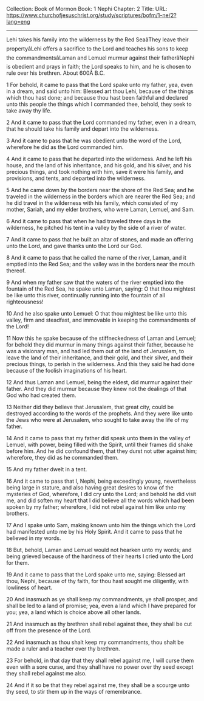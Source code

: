 Collection: Book of Mormon
Book: 1 Nephi
Chapter: 2
Title: 
URL: https://www.churchofjesuschrist.org/study/scriptures/bofm/1-ne/2?lang=eng

---

Lehi takes his family into the wilderness by the Red SeaâThey leave their propertyâLehi offers a sacrifice to the Lord and teaches his sons to keep the commandmentsâLaman and Lemuel murmur against their fatherâNephi is obedient and prays in faith; the Lord speaks to him, and he is chosen to rule over his brethren. About 600Â B.C.

1 For behold, it came to pass that the Lord spake unto my father, yea, even in a dream, and said unto him: Blessed art thou Lehi, because of the things which thou hast done; and because thou hast been faithful and declared unto this people the things which I commanded thee, behold, they seek to take away thy life.

2 And it came to pass that the Lord commanded my father, even in a dream, that he should take his family and depart into the wilderness.

3 And it came to pass that he was obedient unto the word of the Lord, wherefore he did as the Lord commanded him.

4 And it came to pass that he departed into the wilderness. And he left his house, and the land of his inheritance, and his gold, and his silver, and his precious things, and took nothing with him, save it were his family, and provisions, and tents, and departed into the wilderness.

5 And he came down by the borders near the shore of the Red Sea; and he traveled in the wilderness in the borders which are nearer the Red Sea; and he did travel in the wilderness with his family, which consisted of my mother, Sariah, and my elder brothers, who were Laman, Lemuel, and Sam.

6 And it came to pass that when he had traveled three days in the wilderness, he pitched his tent in a valley by the side of a river of water.

7 And it came to pass that he built an altar of stones, and made an offering unto the Lord, and gave thanks unto the Lord our God.

8 And it came to pass that he called the name of the river, Laman, and it emptied into the Red Sea; and the valley was in the borders near the mouth thereof.

9 And when my father saw that the waters of the river emptied into the fountain of the Red Sea, he spake unto Laman, saying: O that thou mightest be like unto this river, continually running into the fountain of all righteousness!

10 And he also spake unto Lemuel: O that thou mightest be like unto this valley, firm and steadfast, and immovable in keeping the commandments of the Lord!

11 Now this he spake because of the stiffneckedness of Laman and Lemuel; for behold they did murmur in many things against their father, because he was a visionary man, and had led them out of the land of Jerusalem, to leave the land of their inheritance, and their gold, and their silver, and their precious things, to perish in the wilderness. And this they said he had done because of the foolish imaginations of his heart.

12 And thus Laman and Lemuel, being the eldest, did murmur against their father. And they did murmur because they knew not the dealings of that God who had created them.

13 Neither did they believe that Jerusalem, that great city, could be destroyed according to the words of the prophets. And they were like unto the Jews who were at Jerusalem, who sought to take away the life of my father.

14 And it came to pass that my father did speak unto them in the valley of Lemuel, with power, being filled with the Spirit, until their frames did shake before him. And he did confound them, that they durst not utter against him; wherefore, they did as he commanded them.

15 And my father dwelt in a tent.

16 And it came to pass that I, Nephi, being exceedingly young, nevertheless being large in stature, and also having great desires to know of the mysteries of God, wherefore, I did cry unto the Lord; and behold he did visit me, and did soften my heart that I did believe all the words which had been spoken by my father; wherefore, I did not rebel against him like unto my brothers.

17 And I spake unto Sam, making known unto him the things which the Lord had manifested unto me by his Holy Spirit. And it came to pass that he believed in my words.

18 But, behold, Laman and Lemuel would not hearken unto my words; and being grieved because of the hardness of their hearts I cried unto the Lord for them.

19 And it came to pass that the Lord spake unto me, saying: Blessed art thou, Nephi, because of thy faith, for thou hast sought me diligently, with lowliness of heart.

20 And inasmuch as ye shall keep my commandments, ye shall prosper, and shall be led to a land of promise; yea, even a land which I have prepared for you; yea, a land which is choice above all other lands.

21 And inasmuch as thy brethren shall rebel against thee, they shall be cut off from the presence of the Lord.

22 And inasmuch as thou shalt keep my commandments, thou shalt be made a ruler and a teacher over thy brethren.

23 For behold, in that day that they shall rebel against me, I will curse them even with a sore curse, and they shall have no power over thy seed except they shall rebel against me also.

24 And if it so be that they rebel against me, they shall be a scourge unto thy seed, to stir them up in the ways of remembrance.
